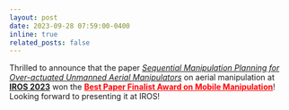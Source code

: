 ```yaml
---
layout: post
date: 2023-09-28 07:59:00-0400
inline: true
related_posts: false
---
```


Thrilled to announce that the paper <a href="https://arxiv.org/abs/2306.14105" target="_blank"><i>Sequential Manipulation Planning for Over-actuated Unmanned Aerial Manipulators</i></a> on aerial manipulation at <a href="https://ieee-iros.org/" target="_blank"><b>IROS 2023</b></a> won the <a style="color:red" href="assets/pdf/IROS23-certificate.pdf" target="_blank"><b>Best Paper Finalist Award on Mobile Manipulation</b></a>! Looking forward to presenting it at IROS!
